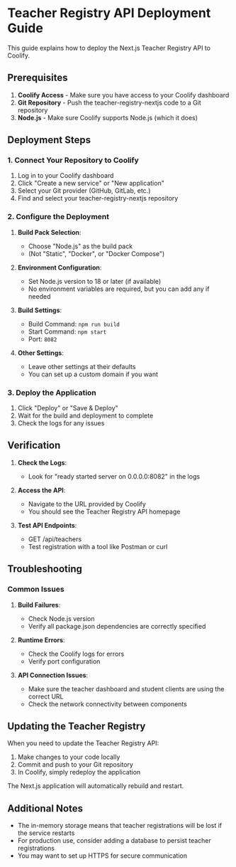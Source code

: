 # Teacher Registry API Deployment Guide

This guide explains how to deploy the Next.js Teacher Registry API to Coolify.

## Prerequisites

1. **Coolify Access** - Make sure you have access to your Coolify dashboard
2. **Git Repository** - Push the teacher-registry-nextjs code to a Git repository
3. **Node.js** - Make sure Coolify supports Node.js (which it does)

## Deployment Steps

### 1. Connect Your Repository to Coolify

1. Log in to your Coolify dashboard
2. Click "Create a new service" or "New application"
3. Select your Git provider (GitHub, GitLab, etc.)
4. Find and select your teacher-registry-nextjs repository

### 2. Configure the Deployment

1. **Build Pack Selection**:
   - Choose "Node.js" as the build pack
   - (Not "Static", "Docker", or "Docker Compose")

2. **Environment Configuration**:
   - Set Node.js version to 18 or later (if available)
   - No environment variables are required, but you can add any if needed

3. **Build Settings**:
   - Build Command: `npm run build`
   - Start Command: `npm start`
   - Port: `8082`

4. **Other Settings**:
   - Leave other settings at their defaults
   - You can set up a custom domain if you want

### 3. Deploy the Application

1. Click "Deploy" or "Save & Deploy"
2. Wait for the build and deployment to complete
3. Check the logs for any issues

## Verification

1. **Check the Logs**:
   - Look for "ready started server on 0.0.0.0:8082" in the logs

2. **Access the API**:
   - Navigate to the URL provided by Coolify
   - You should see the Teacher Registry API homepage

3. **Test API Endpoints**:
   - GET /api/teachers
   - Test registration with a tool like Postman or curl

## Troubleshooting

### Common Issues

1. **Build Failures**:
   - Check Node.js version
   - Verify all package.json dependencies are correctly specified

2. **Runtime Errors**:
   - Check the Coolify logs for errors
   - Verify port configuration

3. **API Connection Issues**:
   - Make sure the teacher dashboard and student clients are using the correct URL
   - Check the network connectivity between components

## Updating the Teacher Registry

When you need to update the Teacher Registry API:

1. Make changes to your code locally
2. Commit and push to your Git repository
3. In Coolify, simply redeploy the application

The Next.js application will automatically rebuild and restart.

## Additional Notes

- The in-memory storage means that teacher registrations will be lost if the service restarts
- For production use, consider adding a database to persist teacher registrations
- You may want to set up HTTPS for secure communication